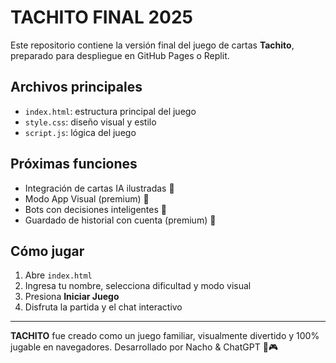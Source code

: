 # TACHITO FINAL 2025

Este repositorio contiene la versión final del juego de cartas **Tachito**, preparado para despliegue en GitHub Pages o Replit.

## Archivos principales

- `index.html`: estructura principal del juego
- `style.css`: diseño visual y estilo
- `script.js`: lógica del juego

## Próximas funciones

- Integración de cartas IA ilustradas 🎲
- Modo App Visual (premium) 🌟
- Bots con decisiones inteligentes 🤠
- Guardado de historial con cuenta (premium) 📁

## Cómo jugar

1. Abre `index.html`
2. Ingresa tu nombre, selecciona dificultad y modo visual
3. Presiona **Iniciar Juego**
4. Disfruta la partida y el chat interactivo

---

**TACHITO** fue creado como un juego familiar, visualmente divertido y 100% jugable en navegadores. 
Desarrollado por Nacho & ChatGPT 💪🎮